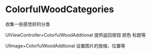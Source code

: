 # ColorfulWoodCategories
收集一些感觉好的分类

UIViewController+ColorfulWoodAddtional
提供返回按钮 颜色 标题等

UIImage+ColorfulWoodAddtional
设置图片的放缩、位置等
